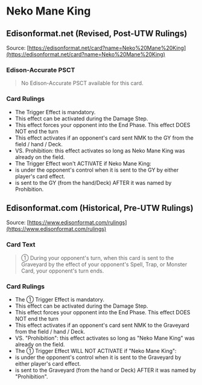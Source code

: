 # Neko Mane King

## Edisonformat.net (Revised, Post-UTW Rulings)

Source: [https://edisonformat.net/card?name=Neko%20Mane%20King](https://edisonformat.net/card?name=Neko%20Mane%20King)

### Edison-Accurate PSCT

> No Edison-Accurate PSCT available for this card.

### Card Rulings

*   The Trigger Effect is mandatory.
*   This effect can be activated during the Damage Step.
*   This effect forces your opponent into the End Phase. This effect DOES NOT end the turn
*   This effect activates if an opponent's card sent NMK to the GY from the field / hand / Deck.
*   VS. Prohibition: this effect activates so long as Neko Mane King was already on the field.
*   The Trigger Effect won't ACTIVATE if Neko Mane King:
*   is under the opponent's control when it is sent to the GY by either player's card effect.
*   is sent to the GY (from the hand/Deck) AFTER it was named by Prohibition.


## Edisonformat.com (Historical, Pre-UTW Rulings)

Source: [https://www.edisonformat.com/rulings](https://www.edisonformat.com/rulings)

### Card Text

> ① During your opponent's turn, when this card is sent to the Graveyard by the effect of your opponent's Spell, Trap, or Monster Card, your opponent's turn ends.

### Card Rulings

*   The ① Trigger Effect is mandatory.
*   This effect can be activated during the Damage Step.
*   This effect forces your opponent into the End Phase. This effect DOES NOT end the turn
*   This effect activates if an opponent's card sent NMK to the Graveyard from the field / hand / Deck.
*   VS. "Prohibition": this effect activates so long as "Neko Mane King" was already on the field.
*   The ① Trigger Effect WILL NOT ACTIVATE if "Neko Mane King":
*   is under the opponent's control when it is sent to the Graveyard by either player's card effect.
*   is sent to the Graveyard (from the hand or Deck) AFTER it was named by "Prohibition".


